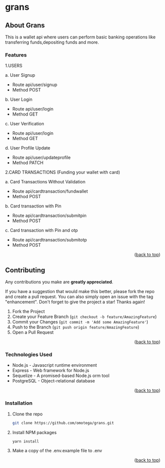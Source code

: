 # grans


## About Grans
This is a wallet api where users can perform basic banking operations like transferring funds,depositing funds and more.

### Features

1.USERS

a. User Signup 
* Route api/user/signup
* Method POST

b. User Login
* Route api/user/login
* Method GET

c. User Verification
* Route api/user/login
* Method GET

d. User Profile Update
* Route api/user/updateprofile
* Method PATCH

2.CARD TRANSACTIONS (Funding your wallet with card)

a. Card Transactions Without Validation
* Route api/cardtransaction/fundwallet
* Method POST

b. Card transaction with Pin
* Route api/cardtransaction/submitpin
* Method POST

c. Card transaction with Pin and otp
* Route api/cardtransaction/submitotp
* Method POST

<p align="right">(<a href="#readme-top">back to top</a>)</p>

## Contributing

Any contributions you make are **greatly appreciated**.

If you have a suggestion that would make this better, please fork the repo and create a pull request. You can also simply open an issue with the tag "enhancement".
Don't forget to give the project a star! Thanks again!

1. Fork the Project
2. Create your Feature Branch (`git checkout -b feature/AmazingFeature`)
3. Commit your Changes (`git commit -m 'Add some AmazingFeature'`)
4. Push to the Branch (`git push origin feature/AmazingFeature`)
5. Open a Pull Request

<p align="right">(<a href="#readme-top">back to top</a>)</p>

### Technologies Used

* Node.js - Javascript runtime environment
* Express - Web framework for Node.js
* Sequelize - A promised-based Node.js orm tool
* PostgreSQL - Object-relational database

<p align="right">(<a href="#readme-top">back to top</a>)</p>


### Installation

1. Clone the repo
   ```sh
   git clone https://github.com/omotega/grans.git 
   ```
2. Install NPM packages
   ```sh
   yarn install
   ```
3. Make a copy of the .env.example file to .env 

<p align="right">(<a href="#readme-top">back to top</a>)</p>
